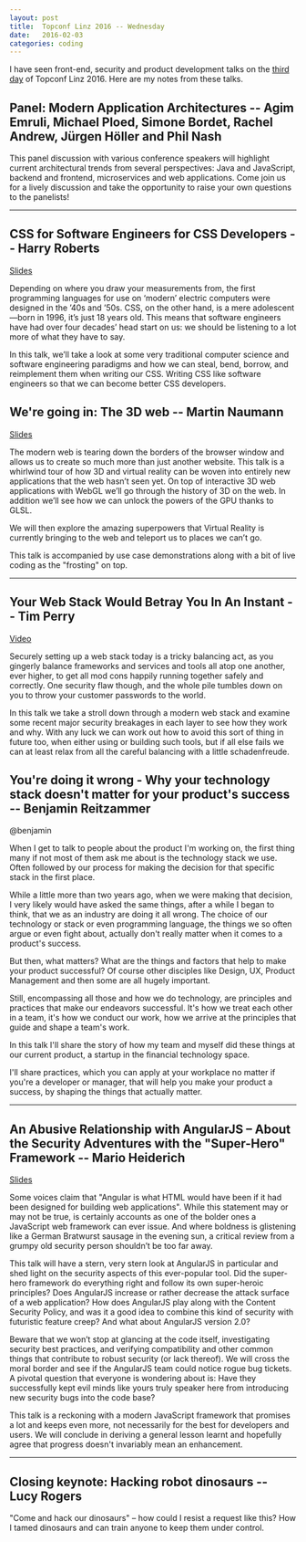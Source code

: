 ```yaml
---
layout: post
title:  Topconf Linz 2016 -- Wednesday
date:   2016-02-03
categories: coding
---
```


I have seen front-end, security and product development talks on the [third day](http://topconf.com/linz-2016/schedule/2016-02-03/) of Topconf Linz 2016. Here are my notes from these talks.

## Panel: Modern Application Architectures -- Agim Emruli, Michael Ploed, Simone Bordet, Rachel Andrew, Jürgen Höller and Phil Nash

This panel discussion with various conference speakers will highlight current architectural trends from several perspectives: Java and JavaScript, backend and frontend, microservices and web applications. Come join us for a lively discussion and take the opportunity to raise your own questions to the panelists!

---
## CSS for Software Engineers for CSS Developers -- Harry Roberts

[Slides](https://speakerdeck.com/csswizardry/css-for-software-engineers-for-css-developers)

Depending on where you draw your measurements from, the first programming languages for use on ‘modern’ electric computers were designed in the ’40s and ’50s. CSS, on the other hand, is a mere adolescent—born in 1996, it’s just 18 years old. This means that software engineers have had over four decades’ head start on us: we should be listening to a lot more of what they have to say.

In this talk, we’ll take a look at some very traditional computer science and software engineering paradigms and how we can steal, bend, borrow, and reimplement them when writing our CSS. Writing CSS like software engineers so that we can become better CSS developers.

## We're going in: The 3D web -- Martin Naumann

[Slides](https://docs.google.com/presentation/d/1-v4bmNMN4jum0K5GtJRyldP4U9VZVrDH5BgU6ZW8g3I/)

The modern web is tearing down the borders of the browser window and allows us to create so much more than just another website.
This talk is a whirlwind tour of how 3D and virtual reality can be woven into entirely new applications that the web hasn’t seen yet. On top of interactive 3D web applications with WebGL we’ll go through the history of 3D on the web.
In addition we’ll see how we can unlock the powers of the GPU thanks to GLSL.

We will then explore the amazing superpowers that Virtual Reality is currently bringing to the web and teleport us to places we can’t go.

This talk is accompanied by use case demonstrations along with a bit of live coding as the "frosting" on top.

---

## Your Web Stack Would Betray You In An Instant -- Tim Perry

[Video](https://www.youtube.com/watch?v=CDX_oVahNV0)

Securely setting up a web stack today is a tricky balancing act, as you gingerly balance frameworks and services and tools all atop one another, ever higher, to get all mod cons happily running together safely and correctly. One security flaw though, and the whole pile tumbles down on you to throw your customer passwords to the world.

In this talk we take a stroll down through a modern web stack and examine some recent major security breakages in each layer to see how they work and why. With any luck we can work out how to avoid this sort of thing in future too, when either using or building such tools, but if all else fails we can at least relax from all the careful balancing with a little schadenfreude.

## You're doing it wrong - Why your technology stack doesn't matter for your product's success -- Benjamin Reitzammer

@benjamin

When I get to talk to people about the product I'm working on, the first thing many if not most of them ask me about is the technology stack we use. Often followed by our process for making the decision for that specific stack in the first place.

While a little more than two years ago, when we were making that decision, I very likely would have asked the same things, after a while I began to think, that we as an industry are doing it all wrong. The choice of our technology or stack or even programming language, the things we so often argue or even fight about, actually don't really matter when it comes to a product's success.

But then, what matters? What are the things and factors that help to make your product successful? Of course other disciples like Design, UX, Product Management and then some are all hugely important.

Still, encompassing all those and how we do technology, are principles and practices that make our endeavors successful. It's how we treat each other in a team, it's how we conduct our work, how we arrive at the principles that guide and shape a team's work.

In this talk I'll share the story of how my team and myself did these things at our current product, a startup in the financial technology space.

I'll share practices, which you can apply at your workplace no matter if you're a developer or manager, that will help you make your product a success, by shaping the things that actually matter.

---

## An Abusive Relationship with AngularJS – About the Security Adventures with the "Super-Hero" Framework -- Mario Heiderich

[Slides](http://de.slideshare.net/x00mario/an-abusive-relationship-with-angularjs)

Some voices claim that "Angular is what HTML would have been if it had been designed for building web applications". While this statement may or may not be true, is certainly accounts as one of the bolder ones a JavaScript web framework can ever issue. And where boldness is glistening like a German Bratwurst sausage in the evening sun, a critical review from a grumpy old security person shouldn’t be too far away.

This talk will have a stern, very stern look at AngularJS in particular and shed light on the security aspects of this ever-popular tool. Did the super-hero framework do everything right and follow its own super-heroic principles? Does AngularJS increase or rather decrease the attack surface of a web application? How does AngularJS play along with the Content Security Policy, and was it a good idea to combine this kind of security with futuristic feature creep? And what about AngularJS version 2.0?

Beware that we won’t stop at glancing at the code itself, investigating security best practices, and verifying compatibility and other common things that contribute to robust security (or lack thereof). We will cross the moral border and see if the AngularJS team could notice rogue bug tickets. A pivotal question that everyone is wondering about is: Have they successfully kept evil minds like yours truly speaker here from introducing new security bugs into the code base?

This talk is a reckoning with a modern JavaScript framework that promises a lot and keeps even more, not necessarily for the best for developers and users. We will conclude in deriving a general lesson learnt and hopefully agree that progress doesn't invariably mean an enhancement.

---

## Closing keynote: Hacking robot dinosaurs -- Lucy Rogers

"Come and hack our dinosaurs" – how could I resist a request like this? How I tamed dinosaurs and can train anyone to keep them under control.
